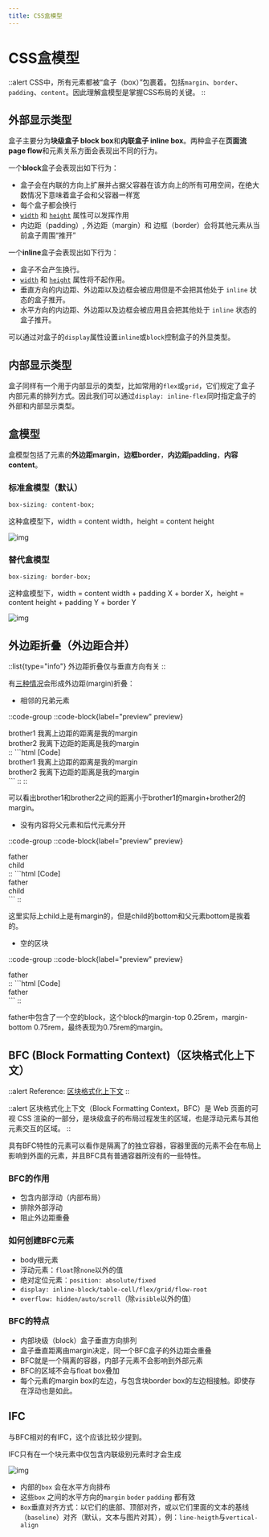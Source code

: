 ```yaml
---
title: CSS盒模型
---
```


# CSS盒模型

::alert
CSS中，所有元素都被“盒子（box）”包裹着。包括`margin`、`border`、`padding`、`content`。因此理解盒模型是掌握CSS布局的关键。
::

## 外部显示类型
盒子主要分为**块级盒子 block box**和**内联盒子 inline box**。两种盒子在**页面流 page flow**和元素关系方面会表现出不同的行为。

一个**block**盒子会表现出如下行为：

- 盒子会在内联的方向上扩展并占据父容器在该方向上的所有可用空间，在绝大数情况下意味着盒子会和父容器一样宽
- 每个盒子都会换行
- [`width`](https://developer.mozilla.org/zh-CN/docs/Web/CSS/width) 和 [`height`](https://developer.mozilla.org/zh-CN/docs/Web/CSS/height) 属性可以发挥作用
- 内边距（padding）, 外边距（margin）和 边框（border）会将其他元素从当前盒子周围“推开”

一个**inline**盒子会表现出如下行为：

- 盒子不会产生换行。
- [`width`](https://developer.mozilla.org/zh-CN/docs/Web/CSS/width) 和 [`height`](https://developer.mozilla.org/zh-CN/docs/Web/CSS/height) 属性将不起作用。
- 垂直方向的内边距、外边距以及边框会被应用但是不会把其他处于 `inline` 状态的盒子推开。
- 水平方向的内边距、外边距以及边框会被应用且会把其他处于 `inline` 状态的盒子推开。

可以通过对盒子的`display`属性设置`inline`或`block`控制盒子的外显类型。

## 内部显示类型

盒子同样有一个用于内部显示的类型，比如常用的`flex`或`grid`，它们规定了盒子内部元素的排列方式。因此我们可以通过`display: inline-flex`同时指定盒子的外部和内部显示类型。

## 盒模型

盒模型包括了元素的**外边距margin**，**边框border**，**内边距padding**，**内容content**。

### 标准盒模型（默认）

```css
box-sizing: content-box;
```

这种盒模型下，width = content width，height = content height

![img](https://s2.loli.net/2023/08/15/ZxcJYkA95NDFmTR.webp)

### 替代盒模型

```css
box-sizing: border-box;
```

这种盒模型下，width = content width + padding X + border X，height = content height + padding Y + border Y

![img](https://s2.loli.net/2023/08/15/Md2nxRU9SaO6rgv.jpg)

## 外边距折叠（外边距合并）

::list{type="info"}
外边距折叠仅与垂直方向有关
::

有[三种情况](https://developer.mozilla.org/zh-CN/docs/Web/CSS/CSS_box_model/Mastering_margin_collapsing)会形成外边距(margin)折叠：

- 相邻的兄弟元素

::code-group
  ::code-block{label="preview" preview}
  <div class="bg-yellow overflow-auto">
    <div class="m-y-2 bg-green">brother1 我离上边距的距离是我的margin</div>
    <div class="m-y-6 bg-blue">brother2 我离下边距的距离是我的margin</div>
  </div>
  ::
  ```html [Code]
  <div class="bg-yellow overflow-auto">
    <div class="m-y-2 bg-green">brother1 我离上边距的距离是我的margin</div>
    <div class="m-y-6 bg-blue">brother2 我离下边距的距离是我的margin</div>
  </div>
  ```
  ::
::

可以看出brother1和brother2之间的距离小于brother1的margin+brother2的margin。

- 没有内容将父元素和后代元素分开

::code-group
  ::code-block{label="preview" preview}
  <div class="bg-yellow">
    father
    <div class="bg-green m-3">child</div>
  </div>
  ::
  ```html [Code]
  <div class="bg-yellow">
    father
    <div class="bg-green m-3">child</div>
  </div>
  ```
::

这里实际上child上是有margin的，但是child的bottom和父元素bottom是挨着的。

- 空的区块

::code-group
  ::code-block{label="preview" preview}
  <div class="bg-yellow">
    father
    <div class="bg-green m-t-1 m-b-3"></div>
  </div>
  ::
  ```html [Code]
  <div class="bg-yellow">
    father
    <div class="bg-green m-t-1 m-b-3"></div>
  </div>
  ```
::

father中包含了一个空的block，这个block的margin-top 0.25rem，margin-bottom 0.75rem，最终表现为0.75rem的margin。

## BFC (Block Formatting Context)（区块格式化上下文）

::alert
Reference: [区块格式化上下文](https://developer.mozilla.org/zh-CN/docs/Web/Guide/CSS/Block_formatting_context)
::

::alert
区块格式化上下文（Block Formatting Context，BFC）是 Web 页面的可视 CSS 渲染的一部分，是块级盒子的布局过程发生的区域，也是浮动元素与其他元素交互的区域。
::

具有BFC特性的元素可以看作是隔离了的独立容器，容器里面的元素不会在布局上影响到外面的元素，并且BFC具有普通容器所没有的一些特性。

### BFC的作用

- 包含内部浮动（内部布局）
- 排除外部浮动
- 阻止外边距重叠

### 如何创建BFC元素

- body根元素
- 浮动元素：`float`除`none`以外的值
- 绝对定位元素：`position: absolute/fixed`
- `display: inline-block/table-cell/flex/grid/flow-root`
- `overflow: hidden/auto/scroll`（除`visible`以外的值）

### BFC的特点

- 内部块级（block）盒子垂直方向排列
- 盒子垂直距离由margin决定，同一个BFC盒子的外边距会重叠
- BFC就是一个隔离的容器，内部子元素不会影响到外部元素
- BFC的区域不会与float box叠加
- 每个元素的margin box的左边，与包含块border box的左边相接触。即使存在浮动也是如此。

## IFC

与BFC相对的有IFC，这个应该比较少提到。

IFC只有在一个块元素中仅包含内联级别元素时才会生成

![img](https://s2.loli.net/2023/08/15/JKgDcN4YFwznlyo.jpg)

- 内部的`box` 会在水平方向排布
- 这些`box` 之间的水平方向的`margin` `boder` `padding` 都有效
- `Box`垂直对齐方式：以它们的底部、顶部对齐，或以它们里面的文本的基线（`baseline`）对齐（默认，文本与图片对其），例：`line-heigth`与`vertical-align`
